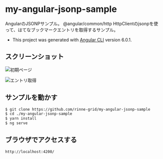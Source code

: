 # my-angular-jsonp-sample

AngularのJSONPサンプル。
@angular/common/http HttpClientのjsonpを使って、はてなブックマークエントリを取得するサンプル。

* This project was generated with [Angular CLI](https://github.com/angular/angular-cli) version 6.0.1.

## スクリーンショット

![初期ページ](http://rinsymbol.sakura.ne.jp/github_images/my-angular-jsonp-sample-01.png)

![エントリ取得](http://rinsymbol.sakura.ne.jp/github_images/my-angular-jsonp-sample-02.png)

## サンプルを動かす

```sh
$ git clone https://github.com/rinne-grid/my-angular-jsonp-sample
$ cd ./my-angular-jsonp-sample
$ yarn install
$ ng serve
```

## ブラウザでアクセスする

`http://localhost:4200/`


